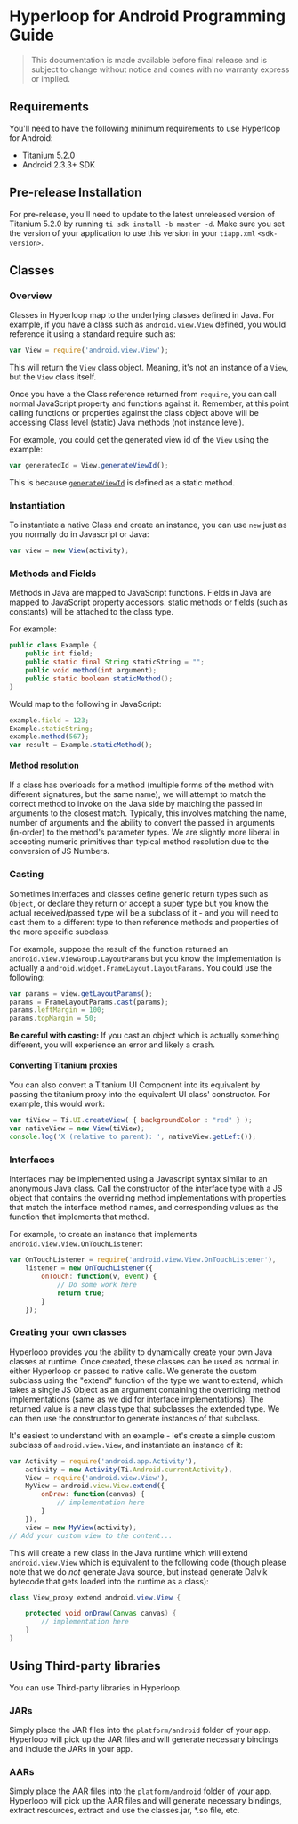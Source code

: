 # Hyperloop for Android Programming Guide

> This documentation is made available before final release and is subject to change without notice and comes with no warranty express or implied.

## Requirements

You'll need to have the following minimum requirements to use Hyperloop for Android:

- Titanium 5.2.0
- Android 2.3.3+ SDK

## Pre-release Installation

For pre-release, you'll need to update to the latest unreleased version of Titanium 5.2.0 by running `ti sdk install -b master -d`.  Make sure you set the version of your application to use this version in your `tiapp.xml` `<sdk-version>`.

## Classes

### Overview

Classes in Hyperloop map to the underlying classes defined in Java.  For example, if you have a class such as `android.view.View` defined, you would reference it using a standard require such as:

```javascript
var View = require('android.view.View');
```

This will return the `View` class object.  Meaning, it's not an instance of a `View`, but the `View` class itself.

Once you have a the Class reference returned from `require`, you can call normal JavaScript property and functions against it. Remember, at this point calling functions or properties against the class object above will be accessing Class level (static) Java methods (not instance level).

For example, you could get the generated view id of the `View` using the example:

```javascript
var generatedId = View.generateViewId();
```

This is because [`generateViewId`](http://developer.android.com/reference/android/view/View.html#generateViewId()) is defined as a static method.

### Instantiation

To instantiate a native Class and create an instance, you can use `new` just as you normally do in Javascript or Java:

```javascript
var view = new View(activity);
```

### Methods and Fields

Methods in Java are mapped to JavaScript functions. Fields in Java are mapped to JavaScript property accessors. static methods or fields (such as constants) will be attached to the class type.

For example:

```java
public class Example {
    public int field;
    public static final String staticString = "";
    public void method(int argument);
    public static boolean staticMethod();
}
```

Would map to the following in JavaScript:

```javascript
example.field = 123;
Example.staticString;
example.method(567);
var result = Example.staticMethod();
```

#### Method resolution

If a class has overloads for a method (multiple forms of the method with different signatures, but the same name), we will attempt to match the correct method to invoke on the Java side by matching the passed in arguments to the closest match. Typically, this involves matching the name, number of arguments and the ability to convert the passed in arguments (in-order) to the method's parameter types. We are slightly more liberal in accepting numeric primitives than typical method resolution due to the conversion of JS Numbers.

### Casting

Sometimes interfaces and classes define generic return types such as `Object`, or declare they return or accept a super type but you know the actual received/passed type will be a subclass of it - and you will need to cast them to a different type to then reference methods and properties of the more specific subclass.

For example, suppose the result of the function returned an `android.view.ViewGroup.LayoutParams` but you know the implementation is actually a `android.widget.FrameLayout.LayoutParams`. You could use the following:

```javascript
var params = view.getLayoutParams();
params = FrameLayoutParams.cast(params);
params.leftMargin = 100;
params.topMargin = 50;
```

**Be careful with casting:**  If you cast an object which is actually something different, you will experience an error and likely a crash.

#### Converting Titanium proxies

You can also convert a Titanium UI Component into its equivalent by passing the titanium proxy into the equivalent UI class' constructor.  For example, this would work:

```javascript
var tiView = Ti.UI.createView( { backgroundColor : "red" } );
var nativeView = new View(tiView);
console.log('X (relative to parent): ', nativeView.getLeft());
```

### Interfaces

Interfaces may be implemented using a Javascript syntax similar to an anonymous Java class. Call the constructor of the interface type with a JS object that contains the overriding method implementations with properties that match the interface method names, and corresponding values as the function that implements that method.

For example, to create an instance that implements `android.view.View.OnTouchListener`:

```javascript
var OnTouchListener = require('android.view.View.OnTouchListener'),
	listener = new OnTouchListener({
		onTouch: function(v, event) {
			// Do some work here
			return true;
		}
	});
```

### Creating your own classes

Hyperloop provides you the ability to dynamically create your own Java classes at runtime.  Once created, these classes can be used as normal in either Hyperloop or passed to native calls. We generate the custom subclass using the "extend" function of the type we want to extend, which takes a single JS Object as an argument containing the overriding method implementations (same as we did for interface implementations). The returned value is a new class type that subclasses the extended type. We can then use the constructor to generate instances of that subclass.

It's easiest to understand with an example - let's create a simple custom subclass of `android.view.View`, and instantiate an instance of it:

```javascript
var Activity = require('android.app.Activity'),
	activity = new Activity(Ti.Android.currentActivity),
	View = require('android.view.View'),
	MyView = android.view.View.extend({
		onDraw: function(canvas) {
			// implementation here
		}
	}),
	view = new MyView(activity);
// Add your custom view to the content...
```

This will create a new class in the Java runtime which will extend `android.view.View` which is equivalent to the following code (though please note that we do _not_ generate Java source, but instead generate Dalvik bytecode that gets loaded into the runtime as a class):

```java
class View_proxy extend android.view.View {

	protected void onDraw(Canvas canvas) {
		// implementation here
	}
}
```

## Using Third-party libraries

You can use Third-party libraries in Hyperloop.

### JARs

Simply place the JAR files into the `platform/android` folder of your app. Hyperloop will pick up the JAR files and will generate necessary bindings and include the JARs in your app.

### AARs

Simply place the AAR files into the `platform/android` folder of your app. Hyperloop will pick up the AAR files and will generate necessary bindings, extract resources, extract and use the classes.jar, *.so file, etc.
